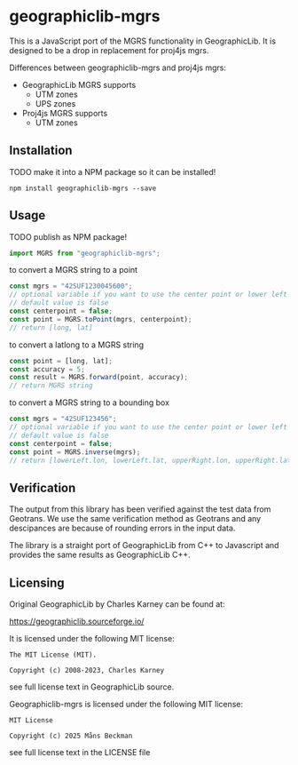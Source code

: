 # geographiclib-mgrs

This is a JavaScript port of the MGRS functionality in GeographicLib. It is designed to be a drop in replacement for proj4js mgrs.

Differences between geographiclib-mgrs and proj4js mgrs:

- GeographicLib MGRS supports
  - UTM zones
  - UPS zones
- Proj4js MGRS supports
  - UTM zones

## Installation

TODO make it into a NPM package so it can be installed!

```
npm install geographiclib-mgrs --save
```

## Usage

TODO publish as NPM package!

```js
import MGRS from "geographiclib-mgrs";
```

to convert a MGRS string to a point

```js
const mgrs = "42SUF1230045600";
// optional variable if you want to use the center point or lower left
// default value is false
const centerpoint = false;
const point = MGRS.toPoint(mgrs, centerpoint);
// return [long, lat]
```

to convert a latlong to a MGRS string

```js
const point = [long, lat];
const accuracy = 5;
const result = MGRS.forward(point, accuracy);
// return MGRS string
```

to convert a MGRS string to a bounding box

```js
const mgrs = "42SUF123456";
// optional variable if you want to use the center point or lower left
// default value is false
const centerpoint = false;
const point = MGRS.inverse(mgrs);
// return [lowerLeft.lon, lowerLeft.lat, upperRight.lon, upperRight.lat]
```

## Verification

The output from this library has been verified against the test data from Geotrans. We use the same verification method as Geotrans and any descipances are because of rounding errors in the input data.

The library is a straight port of GeographicLib from C++ to Javascript and provides the same results as GeographicLib C++.

## Licensing

Original GeographicLib by Charles Karney can be found at:

https://geographiclib.sourceforge.io/

It is licensed under the following MIT license:

```
The MIT License (MIT).

Copyright (c) 2008-2023, Charles Karney

```

see full license text in GeographicLib source.

Geographiclib-mgrs is licensed under the following MIT license:

```
MIT License

Copyright (c) 2025 Måns Beckman

```

see full license text in the LICENSE file
